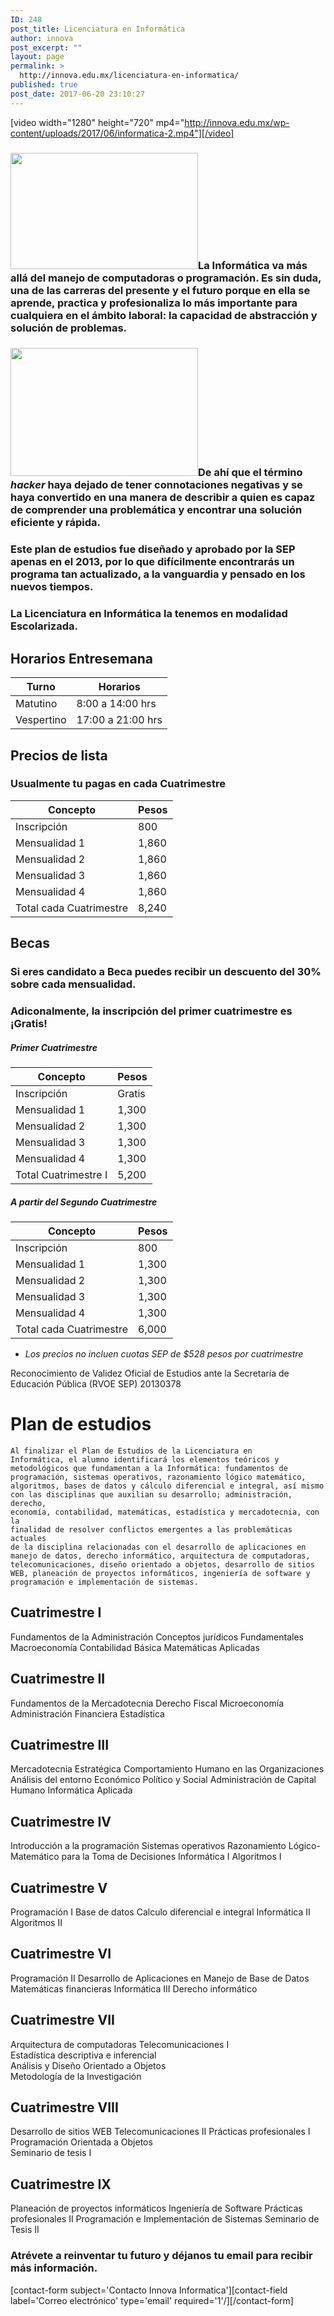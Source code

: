 ```yaml
---
ID: 248
post_title: Licenciatura en Informática
author: innova
post_excerpt: ""
layout: page
permalink: >
  http://innova.edu.mx/licenciatura-en-informatica/
published: true
post_date: 2017-06-20 23:10:27
---
```

[video width="1280" height="720" mp4="http://innova.edu.mx/wp-content/uploads/2017/06/informatica-2.mp4"][/video]

### <img src="http://innova.edu.mx/wp-content/uploads/2017/07/hack3-300x186.png" alt="" width="300" height="186" class="alignleft size-medium wp-image-369" />La Informática va más allá del manejo de computadoras o programación. Es sin duda, una de las carreras del presente y el futuro porque en ella se aprende, practica y profesionaliza lo más importante para cualquiera en el ámbito laboral: la capacidad de abstracción y solución de problemas.

### <img src="http://innova.edu.mx/wp-content/uploads/2017/07/hack4-300x205.png" alt="" width="300" height="205" class="alignright size-full wp-image-334" />De ahí que el término *hacker* haya dejado de tener connotaciones negativas y se haya convertido en una manera de describir a quien es capaz de comprender una problemática y encontrar una solución eficiente y rápida.

### Este plan de estudios fue diseñado y aprobado por la SEP apenas en el 2013, por lo que difícilmente encontrarás un programa tan actualizado, a la vanguardia y pensado en los nuevos tiempos.

### La Licenciatura en Informática la tenemos en modalidad **Escolarizada**.

## Horarios Entresemana

Turno | Horarios
---|---
Matutino | 8:00 a 14:00 hrs
Vespertino | 17:00 a 21:00 hrs


## Precios de lista

### Usualmente tu pagas en cada Cuatrimestre

Concepto | Pesos
---|---
Inscripción | 800
Mensualidad 1 | 1,860
Mensualidad 2 | 1,860
Mensualidad 3 | 1,860
Mensualidad 4 | 1,860
Total cada Cuatrimestre  | 8,240

## Becas

### Si eres candidato a Beca puedes recibir un descuento del 30% sobre cada mensualidad.
### Adiconalmente, la inscripción del primer cuatrimestre es ¡Gratis!

##### Primer Cuatrimestre

Concepto | Pesos
---|---
Inscripción | Gratis
Mensualidad 1 | 1,300
Mensualidad 2 | 1,300
Mensualidad 3 | 1,300
Mensualidad 4 | 1,300
Total Cuatrimestre I | 5,200

##### A partir del Segundo Cuatrimestre

Concepto | Pesos
---|---
Inscripción | 800
Mensualidad 1 | 1,300
Mensualidad 2 | 1,300
Mensualidad 3 | 1,300
Mensualidad 4 | 1,300
Total cada Cuatrimestre | 6,000

* _Los precios no incluen cuotas SEP de $528 pesos por cuatrimestre_

Reconocimiento de Validez Oficial de Estudios ante la Secretaría de Educación Pública (RVOE SEP) 20130378

# Plan de estudios

<code>Al finalizar el Plan de Estudios de la Licenciatura en Informática, el alumno identificará los elementos teóricos y metodológicos que fundamentan a la Informática: fundamentos de programación, sistemas operativos, razonamiento lógico matemático, algoritmos, bases de datos y cálculo diferencial e integral, así mismo con las disciplinas que auxilian su desarrollo; administración, derecho, economía, contabilidad, matemáticas, estadística y mercadotecnia, con la finalidad de resolver conflictos emergentes a las problemáticas actuales de la disciplina relacionadas con el desarrollo de aplicaciones en manejo de datos, derecho informático, arquitectura de computadoras, telecomunicaciones, diseño orientado a objetos, desarrollo de sitios WEB, planeación de proyectos informáticos, ingeniería de software y programación e implementación de sistemas.
</code>

## Cuatrimestre I

Fundamentos de la Administración
Conceptos jurídicos Fundamentales
Macroeconomía 
Contabilidad Básica 
Matemáticas Aplicadas

## Cuatrimestre II

Fundamentos de la Mercadotecnia 
Derecho Fiscal 
Microeconomía 
Administración Financiera 
Estadística 

## Cuatrimestre III 

Mercadotecnia Estratégica 
Comportamiento Humano en las Organizaciones
Análisis del entorno Económico Político y Social 
Administración de Capital Humano
Informática Aplicada

## Cuatrimestre IV

Introducción a la programación
Sistemas operativos 
Razonamiento Lógico-Matemático para la Toma de Decisiones
Informática I
Algoritmos I

## Cuatrimestre V

Programación I
Base de datos 
Calculo diferencial e integral 
Informática II
Algoritmos II 

## Cuatrimestre VI 

Programación II 
Desarrollo de Aplicaciones en Manejo de Base de Datos
Matemáticas financieras 
Informática III 
Derecho informático 

## Cuatrimestre VII 

Arquitectura de computadoras 
Telecomunicaciones I 	
Estadística descriptiva e inferencial 			
Análisis y Diseño Orientado a Objetos		
Metodología de la Investigación

## Cuatrimestre VIII

Desarrollo de sitios WEB 
Telecomunicaciones II 
Prácticas profesionales I	
Programación Orientada a Objetos	
Seminario de tesis I

## Cuatrimestre IX

Planeación de proyectos informáticos 
Ingeniería de Software 
Prácticas profesionales II 
Programación e Implementación de Sistemas
Seminario de Tesis II


### <strong>Atrévete a reinventar tu futuro</strong> y déjanos tu email para recibir más información.
[contact-form subject='Contacto Innova Informatica'][contact-field label='Correo electrónico' type='email' required='1'/][/contact-form]
